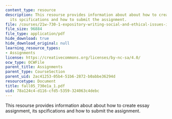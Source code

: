 ```yaml
---
content_type: resource
description: This resourse provides information about about how to create essay assignment,
  its spcifications and how to submit the assignment.
file: /courses/21w-730-1-expository-writing-social-and-ethical-issues-in-print-photography-and-film-fall-2005/78a124c4d116cfd55359324063c4debc_fall05_730e1a_1.pdf
file_size: 96884
file_type: application/pdf
hide_download: true
hide_download_original: null
learning_resource_types:
- Assignments
license: https://creativecommons.org/licenses/by-nc-sa/4.0/
ocw_type: OCWFile
parent_title: Assignments
parent_type: CourseSection
parent_uid: 2ac41253-05b4-51b6-2872-b0abbe36294d
resourcetype: Document
title: fall05_730e1a_1.pdf
uid: 78a124c4-d116-cfd5-5359-324063c4debc
---
```

This resourse provides information about about how to create essay assignment, its spcifications and how to submit the assignment.